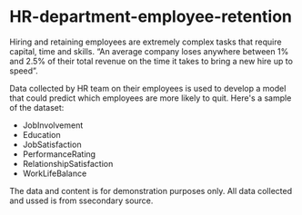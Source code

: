 # HR-department-employee-retention



Hiring and retaining employees are extremely complex tasks that require capital, time and skills. “An average company loses anywhere between 1% and 2.5% of their total revenue on the time it takes to bring a new hire up to speed”.



Data collected by HR team on their employees is used to develop a model that could predict which employees are more likely to quit. 
Here's a sample of the dataset: 
* JobInvolvement
* Education
* JobSatisfaction
* PerformanceRating
* RelationshipSatisfaction
* WorkLifeBalance

The data and content is for demonstration purposes only. All data collected and ussed is from ssecondary source.

